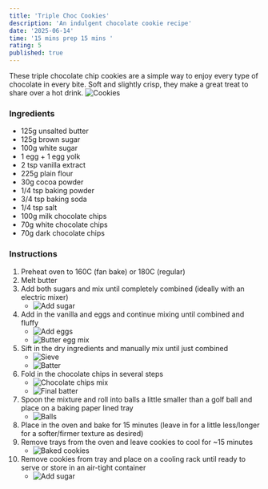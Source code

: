 ```yaml
---
title: 'Triple Choc Cookies'
description: 'An indulgent chocolate cookie recipe'
date: '2025-06-14'
time: '15 mins prep 15 mins '
rating: 5
published: true
---
```


These triple chocolate chip cookies are a simple way to enjoy every type of chocolate in every bite. Soft and slightly crisp, they make a great treat to share over a hot drink.
![Cookies](../recipes/triple-choc-cookies/triple-choc-cookies.jpg)

### Ingredients
- 125g unsalted butter
- 125g brown sugar
- 100g white sugar
- 1 egg + 1 egg yolk
- 2 tsp vanilla extract
- 225g plain flour
- 30g cocoa powder
- 1/4 tsp baking powder
- 3/4 tsp baking soda
- 1/4 tsp salt
- 100g milk chocolate chips
- 70g white chocolate chips
- 70g dark chocolate chips

### Instructions
1. Preheat oven to 160C (fan bake) or 180C (regular)
2. Melt butter
3. Add both sugars and mix until completely combined (ideally with an electric mixer)
    - ![Add sugar](../recipes/triple-choc-cookies/add-sugar.jpg)
4. Add in the vanilla and eggs and continue mixing until combined and fluffy
    - ![Add eggs](../recipes/triple-choc-cookies/add-eggs.jpg)
    - ![Butter egg mix](../recipes/triple-choc-cookies/butter-egg-mix.jpg)
5. Sift in the dry ingredients and manually mix until just combined
    - ![Sieve](../recipes/triple-choc-cookies/sieve.jpg)
    - ![Batter](../recipes/triple-choc-cookies/batter-mix.jpg)
6. Fold in the chocolate chips in several steps
    - ![Chocolate chips mix](../recipes/triple-choc-cookies/chocolate-chips-mix.jpg)
    - ![Final batter](../recipes/triple-choc-cookies/final-mix.jpg)
7. Spoon the mixture and roll into balls a little smaller than a golf ball and place on a baking paper lined tray
    - ![Balls](../recipes/triple-choc-cookies/balls.jpg)
8. Place in the oven and bake for 15 minutes (leave in for a little less/longer for a softer/firmer texture as desired)
9.  Remove trays from the oven and leave cookies to cool for ~15 minutes
    - ![Baked cookies](../recipes/triple-choc-cookies/baked-cookies.jpg)
10. Remove cookies from tray and place on a cooling rack until ready to serve or store in an air-tight container
    - ![Add sugar](../recipes/triple-choc-cookies/cooling-tray.jpg)
